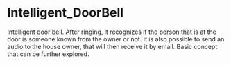 # Intelligent_DoorBell
Intelligent door bell. After ringing, it recognizes if the person that is at the door is someone known from the owner or not. It is also possible to send an audio to the house owner, that will then receive it by email. Basic concept that can be further explored.
